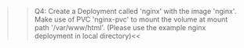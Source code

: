 >> Q4: Create a Deployment called 'nginx' with the image 'nginx'. Make use of PVC 'nginx-pvc' to mount the volume at mount path '/var/www/html'. (Please use the example nginx deployment in local directory)<<
